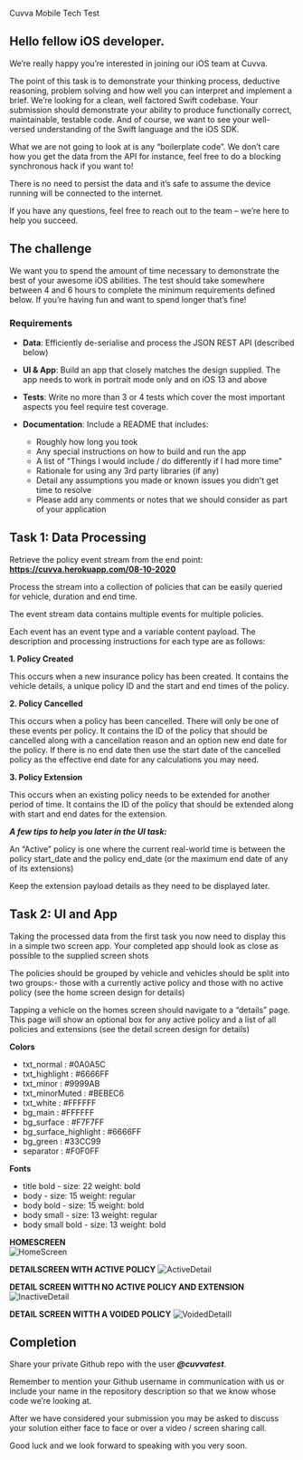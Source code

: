 Cuvva Mobile Tech Test

## Hello fellow iOS developer.

We’re really happy you’re interested in joining our iOS team at Cuvva.

The point of this task is to demonstrate your thinking process, deductive reasoning, problem solving and how well you can interpret and implement a brief.
We’re looking for a clean, well factored Swift codebase. Your submission should demonstrate your ability to produce functionally correct, maintainable, testable code. And of course, we want to see your well-versed understanding of the Swift language and the iOS SDK.  
  
What we are not going to look at is any “boilerplate code”.  We don’t care how you get the data from the API for instance, feel free to do a blocking synchronous hack if you want to!  
  
There is no need to persist the data and it’s safe to assume the device running will be connected to the internet.

If you have any questions, feel free to reach out to the team – we’re here to help you succeed.

## The challenge

We want you to spend the amount of time necessary to demonstrate the best of your awesome iOS abilities. The test should take somewhere between 4 and 6 hours to complete the minimum requirements defined below. If you’re having fun and want to spend longer that’s fine!

### Requirements

 * **Data**: Efficiently de-serialise and process the JSON REST API (described below)

 * **UI & App**: Build an app that closely matches the design supplied. The app needs to work in portrait mode only and on iOS 13 and above

* **Tests**: Write no more than 3 or 4 tests which cover the most important aspects you feel require test coverage.

* **Documentation**: Include a README that includes:
  * Roughly how long you took
  * Any special instructions on how to build and run the app
  * A list of "Things I would include / do differently if I had more time" 
  * Rationale for using any 3rd party libraries (if any)
  * Detail any assumptions you made or known issues you didn't get time to resolve
  * Please add any comments or notes that we should consider as part of your application


## Task 1: Data Processing

Retrieve the policy event stream from the end point: **https://cuvva.herokuapp.com/08-10-2020**  

Process the stream into a collection of policies that can be easily queried for vehicle, duration and end time.  

The event stream data contains multiple events for multiple policies.

Each event has an event type and a variable content payload. The description and processing instructions for each type are as follows:  
  
**1. Policy Created**

This occurs when a new insurance policy has been created.  It contains the vehicle details, a unique policy ID and the start and end times of the policy.

**2. Policy Cancelled**

This occurs when a policy has been cancelled. There will only be one of these events per policy.  It contains the ID of the policy that should be cancelled along with a cancellation reason and an option new end date for the policy.  If there is no end date then use the start date of the cancelled policy as the effective end date for any calculations you may need.

**3. Policy Extension**

This occurs when an existing policy needs to be extended for another period of time. It contains the ID of the policy that should be extended along with start and end dates for the extension.

***A few tips to help you later in the UI task:***

An “Active” policy is one where the current real-world time is between the policy start_date and the policy end_date (or the maximum end date of any of its extensions)

Keep the extension payload details as they need to be displayed later.

## Task 2: UI and App

Taking the processed data from the first task you now need to display this in a simple two screen app.  Your completed app should look as close as possible to the supplied screen shots  
  
The policies should be grouped by vehicle and vehicles should be split into two groups:- those with a currently active policy and those with no active policy (see the home screen design for details)  
  
Tapping a vehicle on the homes screen should navigate to a “details” page.  This page will show an optional box for any active policy and a list of all policies and extensions (see the detail screen design for details)  

**Colors**
* txt_normal : #0A0A5C 
* txt_highlight : #6666FF 
* txt_minor : #9999AB
* txt_minorMuted : #BEBEC6
* txt_white : #FFFFFF
* bg_main : #FFFFFF
* bg_surface : #F7F7FF
* bg_surface_highlight : #6666FF
* bg_green : #33CC99
* separator : #F0F0FF

**Fonts**

* title bold - size: 22 weight: bold
* body - size: 15 weight: regular
* body bold - size: 15 weight: bold
* body small - size: 13 weight: regular
* body small bold - size: 13 weight: bold

  

**HOMESCREEN**  
![HomeScreen](HomeScreen.png)

**DETAILSCREEN WITH ACTIVE POLICY**
![ActiveDetail](ActiveDetail.png)

**DETAIL SCREEN WITTH NO ACTIVE POLICY AND EXTENSION**
![InactiveDetail](InactiveDetail.png)

**DETAIL SCREEN WITTH A VOIDED POLICY**
![VoidedDetaill](VoidedPolicy.png)

## Completion

Share your private Github repo with the user ***@cuvvatest***.  
  
Remember to mention your Github username in communication with us or include your name in the repository description so that we know whose code we’re looking at.

After we have considered your submission you may be asked to discuss your solution either face to face or over a video / screen sharing call.

Good luck and we look forward to speaking with you very soon.
